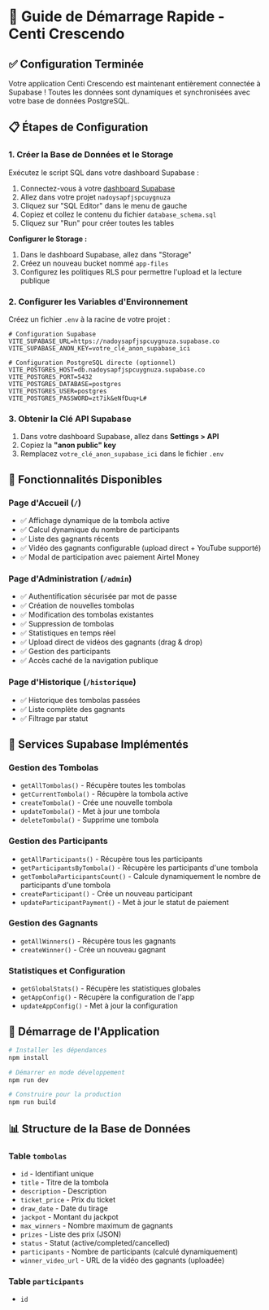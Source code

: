 # 🚀 Guide de Démarrage Rapide - Centi Crescendo

## ✅ Configuration Terminée

Votre application Centi Crescendo est maintenant entièrement connectée à Supabase ! Toutes les données sont dynamiques et synchronisées avec votre base de données PostgreSQL.

## 📋 Étapes de Configuration

### 1. **Créer la Base de Données et le Storage**

Exécutez le script SQL dans votre dashboard Supabase :

1. Connectez-vous à votre [dashboard Supabase](https://supabase.com/dashboard)
2. Allez dans votre projet `nadoysapfjspcuygnuza`
3. Cliquez sur "SQL Editor" dans le menu de gauche
4. Copiez et collez le contenu du fichier `database_schema.sql`
5. Cliquez sur "Run" pour créer toutes les tables

**Configurer le Storage :**
1. Dans le dashboard Supabase, allez dans "Storage"
2. Créez un nouveau bucket nommé `app-files`
3. Configurez les politiques RLS pour permettre l'upload et la lecture publique

### 2. **Configurer les Variables d'Environnement**

Créez un fichier `.env` à la racine de votre projet :

```env
# Configuration Supabase
VITE_SUPABASE_URL=https://nadoysapfjspcuygnuza.supabase.co
VITE_SUPABASE_ANON_KEY=votre_clé_anon_supabase_ici

# Configuration PostgreSQL directe (optionnel)
VITE_POSTGRES_HOST=db.nadoysapfjspcuygnuza.supabase.co
VITE_POSTGRES_PORT=5432
VITE_POSTGRES_DATABASE=postgres
VITE_POSTGRES_USER=postgres
VITE_POSTGRES_PASSWORD=zt7ik&eNfDuq+L#
```

### 3. **Obtenir la Clé API Supabase**

1. Dans votre dashboard Supabase, allez dans **Settings > API**
2. Copiez la **"anon public" key**
3. Remplacez `votre_clé_anon_supabase_ici` dans le fichier `.env`

## 🎯 Fonctionnalités Disponibles

### **Page d'Accueil** (`/`)
- ✅ Affichage dynamique de la tombola active
- ✅ Calcul dynamique du nombre de participants
- ✅ Liste des gagnants récents
- ✅ Vidéo des gagnants configurable (upload direct + YouTube supporté)
- ✅ Modal de participation avec paiement Airtel Money

### **Page d'Administration** (`/admin`)
- ✅ Authentification sécurisée par mot de passe
- ✅ Création de nouvelles tombolas
- ✅ Modification des tombolas existantes
- ✅ Suppression de tombolas
- ✅ Statistiques en temps réel
- ✅ Upload direct de vidéos des gagnants (drag & drop)
- ✅ Gestion des participants
- ✅ Accès caché de la navigation publique

### **Page d'Historique** (`/historique`)
- ✅ Historique des tombolas passées
- ✅ Liste complète des gagnants
- ✅ Filtrage par statut

## 🔧 Services Supabase Implémentés

### **Gestion des Tombolas**
- `getAllTombolas()` - Récupère toutes les tombolas
- `getCurrentTombola()` - Récupère la tombola active
- `createTombola()` - Crée une nouvelle tombola
- `updateTombola()` - Met à jour une tombola
- `deleteTombola()` - Supprime une tombola

### **Gestion des Participants**
- `getAllParticipants()` - Récupère tous les participants
- `getParticipantsByTombola()` - Récupère les participants d'une tombola
- `getTombolaParticipantsCount()` - Calcule dynamiquement le nombre de participants d'une tombola
- `createParticipant()` - Crée un nouveau participant
- `updateParticipantPayment()` - Met à jour le statut de paiement

### **Gestion des Gagnants**
- `getAllWinners()` - Récupère tous les gagnants
- `createWinner()` - Crée un nouveau gagnant

### **Statistiques et Configuration**
- `getGlobalStats()` - Récupère les statistiques globales
- `getAppConfig()` - Récupère la configuration de l'app
- `updateAppConfig()` - Met à jour la configuration

## 🚀 Démarrage de l'Application

```bash
# Installer les dépendances
npm install

# Démarrer en mode développement
npm run dev

# Construire pour la production
npm run build
```

## 📊 Structure de la Base de Données

### **Table `tombolas`**
- `id` - Identifiant unique
- `title` - Titre de la tombola
- `description` - Description
- `ticket_price` - Prix du ticket
- `draw_date` - Date du tirage
- `jackpot` - Montant du jackpot
- `max_winners` - Nombre maximum de gagnants
- `prizes` - Liste des prix (JSON)
- `status` - Statut (active/completed/cancelled)
- `participants` - Nombre de participants (calculé dynamiquement)
- `winner_video_url` - URL de la vidéo des gagnants (uploadée)

### **Table `participants`**
- `id`
